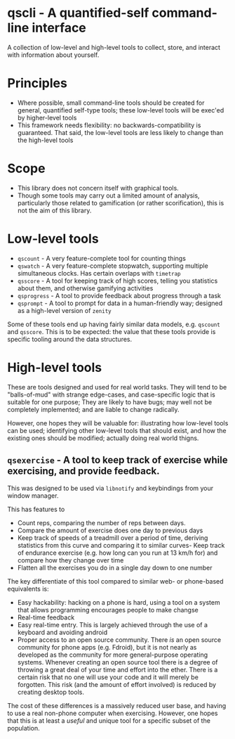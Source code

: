 # qscli - A quantified-self command-line interface

A collection of low-level and high-level tools to collect, store, and interact with information about yourself.

# Principles

- Where possible, small command-line tools should be created for general, quantified self-type tools; these low-level tools will be exec'ed by higher-level tools
- This framework needs flexibility: no backwards-compatibility is guaranteed. That said, the low-level tools are less likely to change than the high-level tools

# Scope

- This library does not concern itself with graphical tools.
- Though some tools may carry out a limited amount of analysis, particularly those related to gamification (or rather scorification), this is not the aim of this library.

# Low-level tools

- `qscount` - A very feature-complete tool for counting things
- `qswatch` - A very feature-complete stopwatch, supporting multiple simultaneous clocks. Has certain overlaps with `timetrap`
- `qsscore` - A tool for keeping track of high scores, telling you statistics about them, and otherwise gamifying activities
- `qsprogress` - A tool to provide feedback about progress through a task
- `qsprompt` - A tool to prompt for data in a human-friendly way; designed as a high-level version of `zenity`

Some of these tools end up having fairly similar data models, e.g. `qscount` and `qsscore`. This is to be expected: the value that these tools provide is specific tooling around the data structures.

# High-level tools

These are tools designed and used for real world tasks. They will tend to be "balls-of-mud" with strange edge-cases, and case-specific logic that is suitable for one purpose; They are likely to have bugs; may well not be completely implemented; and are liable to change radically.

However, one hopes they will be valuable for: illustrating how low-level tools can be used; identifying other low-level tools that should exist, and how the existing ones should be modified; actually doing real world thigns.

##  `qsexercise` - A tool to keep track of exercise while exercising, and provide feedback.

This was designed to be used via `libnotify` and keybindings from your window manager.

This has features to
- Count reps, comparing the number of reps between days.
- Compare the amount of exercise does one day to previous days
- Keep track of speeds of a treadmill over a period of time, deriving statistics from this curve and comparing it to similar curves- Keep track of endurance exercise (e.g. how long can you run at 13 km/h for) and compare how they change over time
- Flatten all the exercises you do in a single day down to one number

The key differentiate of this tool compared to similar web- or phone-based equivalents is:

- Easy hackability: hacking on a phone is hard, using a tool on a system that allows programming encourages people to make changse
- Real-time feedback
- Easy real-time entry. This is largely achieved through the use of a keyboard and avoiding android
- Proper access to an open source community. There *is* an open source community for phone apps (e.g. Fdroid), but it is not nearly as developed as the community for more general-purpose operating systems. Whenever creating an open source tool there is a degree of throwing a great deal of your time and effort into the ether. There is a certain risk that no one will use your code and it will merely be forgotten. This risk (and the amount of effort involved) is reduced by creating desktop tools.

The cost of these differences is a massively reduced user base, and having to use a real non-phone computer when exercising.  However,  one hopes that this is at least a *useful* and unique tool for a specific subset of the population.
